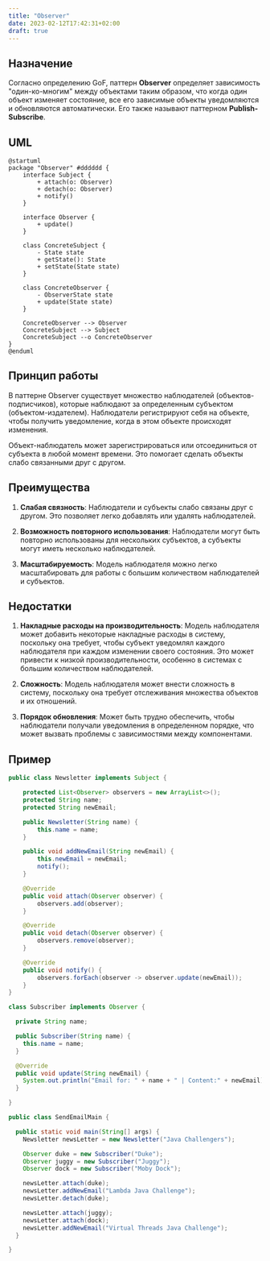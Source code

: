 ```yaml
---
title: "Observer"
date: 2023-02-12T17:42:31+02:00
draft: true
---
```


## Назначение

Согласно определению GoF, паттерн **Observer** определяет зависимость "один-ко-многим" между объектами таким образом, что когда один объект изменяет состояние, все его зависимые объекты уведомляются и обновляются автоматически. Его также называют паттерном **Publish-Subscribe**.

## UML

```plantuml
@startuml
package "Observer" #dddddd {
    interface Subject {
        + attach(o: Observer)
        + detach(o: Observer)
        + notify()
    }

    interface Observer {
        + update()
    }

    class ConcreteSubject {
        - State state
        + getState(): State
        + setState(State state)
    }

    class ConcreteObserver {
        - ObserverState state
        + update(State state)
    }

    ConcreteObserver --> Observer
    ConcreteSubject --> Subject
    ConcreteSubject --o ConcreteObserver
}
@enduml
```

## Принцип работы

В паттерне Observer существует множество наблюдателей (объектов-подписчиков), которые наблюдают за определенным субъектом (объектом-издателем). Наблюдатели регистрируют себя на объекте, чтобы получить уведомление, когда в этом объекте происходят изменения.

Объект-наблюдатель может зарегистрироваться или отсоединиться от субъекта в любой момент времени. Это помогает сделать объекты слабо связанными друг с другом.

## Преимущества

1. **Слабая связность**: Наблюдатели и субъекты слабо связаны друг с другом. Это позволяет легко добавлять или удалять наблюдателей.

2. **Возможность повторного использования**: Наблюдатели могут быть повторно использованы для нескольких субъектов, а субъекты могут иметь несколько наблюдателей.

3. **Масштабируемость**: Модель наблюдателя можно легко масштабировать для работы с большим количеством наблюдателей и субъектов.

## Недостатки

1. **Накладные расходы на производительность**: Модель наблюдателя может добавить некоторые накладные расходы в систему, поскольку она требует, чтобы субъект уведомлял каждого наблюдателя при каждом изменении своего состояния. Это может привести к низкой производительности, особенно в системах с большим количеством наблюдателей.

2. **Сложность**: Модель наблюдателя может внести сложность в систему, поскольку она требует отслеживания множества объектов и их отношений.

3. **Порядок обновления**: Может быть трудно обеспечить, чтобы наблюдатели получали уведомления в определенном порядке, что может вызвать проблемы с зависимостями между компонентами.

## Пример

```java
public class Newsletter implements Subject {

    protected List<Observer> observers = new ArrayList<>();
    protected String name;
    protected String newEmail;

    public Newsletter(String name) {
        this.name = name;
    }

    public void addNewEmail(String newEmail) {
        this.newEmail = newEmail;
        notify();
    }

    @Override
    public void attach(Observer observer) {
        observers.add(observer);
    }

    @Override
    public void detach(Observer observer) {
        observers.remove(observer);
    }

    @Override
    public void notify() {
        observers.forEach(observer -> observer.update(newEmail));
    }
}

class Subscriber implements Observer {

  private String name;

  public Subscriber(String name) {
    this.name = name;
  }

  @Override
  public void update(String newEmail) {
    System.out.println("Email for: " + name + " | Content:" + newEmail);
  }

}

public class SendEmailMain {

  public static void main(String[] args) {
    Newsletter newsLetter = new Newsletter("Java Challengers");

    Observer duke = new Subscriber("Duke");
    Observer juggy = new Subscriber("Juggy");
    Observer dock = new Subscriber("Moby Dock");

    newsLetter.attach(duke);
    newsLetter.addNewEmail("Lambda Java Challenge");
    newsLetter.detach(duke);

    newsLetter.attach(juggy);
    newsLetter.attach(dock);
    newsLetter.addNewEmail("Virtual Threads Java Challenge");
  }

}
```
